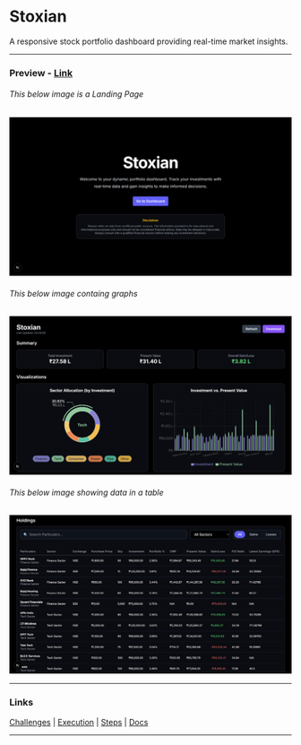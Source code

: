 # Stoxian

A responsive stock portfolio dashboard providing real-time market insights.

---

### Preview - <a href="https://stoxian.netlify.app/" target="_blank">Link</a>

###### This below image is a Landing Page
![Landing](public/assets/Landing.png)

###### This below image containg graphs
![Part A](public/assets/PartA.png)

###### This below image showing data in a table
![Part B](public/assets/PartB.png)

---

### Links

[Challenges](public/docs/challenges.md) | [Execution](public/docs/execution.md) | [Steps](public/docs/steps.md) | [Docs](public/docs/docs.md)

---
